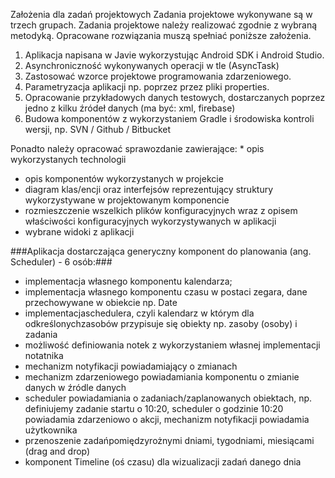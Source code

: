 Założenia dla zadań projektowych
Zadania projektowe wykonywane są w trzech grupach. Zadania projektowe należy realizować zgodnie z wybraną metodyką. Opracowane rozwiązania muszą spełniać poniższe założenia.

1. Aplikacja napisana w Javie wykorzystując Android SDK i Android Studio.
1. Asynchroniczność wykonywanych operacji w tle (AsyncTask)
1. Zastosować wzorce projektowe programowania zdarzeniowego.
1. Parametryzacja aplikacji np. poprzez przez pliki properties.
1. Opracowanie przykładowych danych testowych, dostarczanych poprzez jedno z kilku źródeł danych (ma być: xml, firebase)
1. Budowa komponentów z wykorzystaniem Gradle i środowiska kontroli wersji, np. SVN / Github / Bitbucket

 Ponadto należy opracować sprawozdanie zawierające:
	* opis wykorzystanych technologii
* 	opis komponentów wykorzystanych w projekcie
* 	diagram klas/encji oraz interfejsów reprezentujący struktury wykorzystywane w projektowanym komponencie
* 	rozmieszczenie wszelkich plików konfiguracyjnych wraz z opisem właściwości konfiguracyjnych wykorzystywanych w aplikacji
* 	wybrane widoki z aplikacji


###Aplikacja dostarczająca generyczny komponent do planowania (ang. Scheduler) - 6 osób:###
*  	implementacja własnego komponentu kalendarza;
*  	implementacja własnego komponentu czasu w postaci zegara, dane przechowywane w obiekcie np. Date
*  	implementacjaschedulera, czyli kalendarz w którym dla odkreślonychzasobów przypisuje się obiekty np. zasoby (osoby) i zadania
*  	możliwość definiowania notek z wykorzystaniem własnej implementacji notatnika
*  	mechanizm notyfikacji powiadamiający o zmianach
*  	mechanizm zdarzeniowego powiadamiania komponentu o zmianie danych w źródle danych
*  	scheduler powiadamiania o zadaniach/zaplanowanych obiektach, np. definiujemy zadanie startu o 10:20, scheduler o godzinie 10:20 powiadamia zdarzeniowo o akcji, mechanizm notyfikacji powiadamia użytkownika
*  	przenoszenie zadańpomiędzyrożnymi dniami, tygodniami, miesiącami (drag and drop)
*  	komponent Timeline (oś czasu) dla wizualizacji zadań danego dnia